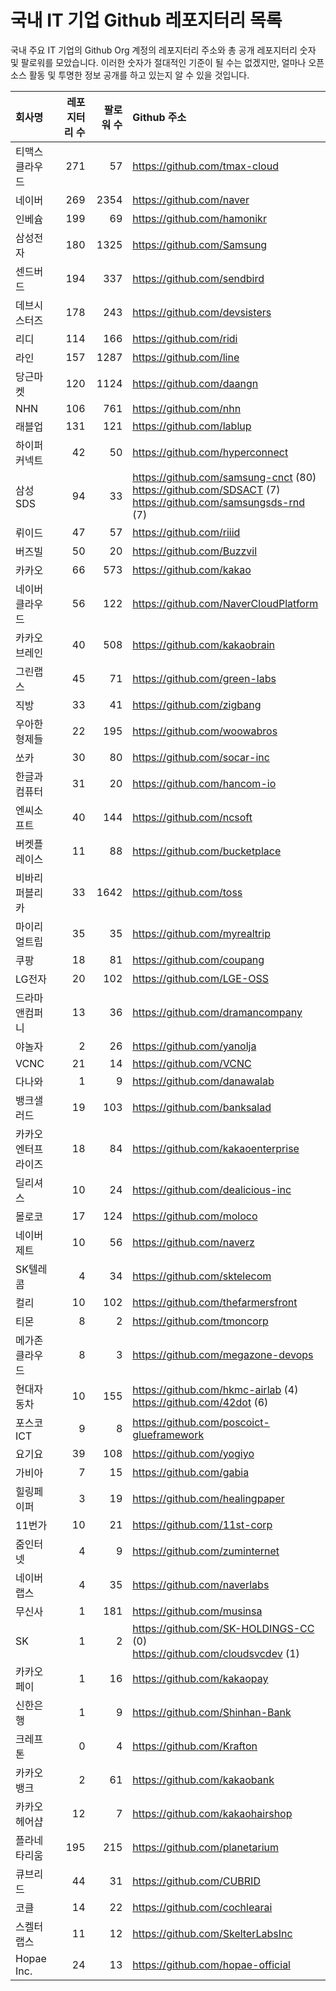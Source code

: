 # 국내 IT 기업 Github 레포지터리 목록
국내 주요 IT 기업의 Github Org 계정의 레포지터리 주소와 총 공개 레포지터리 숫자 및 팔로워를 모았습니다. 이러한 숫자가 절대적인 기준이 될 수는 없겠지만, 얼마나 오픈 소스 활동 및 투명한 정보 공개를 하고 있는지 알 수 있을 것입니다.

<!-- MARKDOWN_TABLE(GITHUB): START -->

| **회사명** | **레포지터리 수** | **팔로워 수** | **Github 주소** |
|:---|---:|---:|:---|
| 티맥스클라우드 | 271 | 57 | https://github.com/tmax-cloud |
| 네이버 | 269 | 2354 | https://github.com/naver |
| 인베슘 | 199 | 69 | https://github.com/hamonikr |
| 삼성전자 | 180 | 1325 | https://github.com/Samsung |
| 센드버드 | 194 | 337 | https://github.com/sendbird |
| 데브시스터즈 | 178 | 243 | https://github.com/devsisters |
| 리디 | 114 | 166 | https://github.com/ridi |
| 라인 | 157 | 1287 | https://github.com/line |
| 당근마켓 | 120 | 1124 | https://github.com/daangn |
| NHN | 106 | 761 | https://github.com/nhn |
| 래블업 | 131 | 121 | https://github.com/lablup |
| 하이퍼커넥트 | 42 | 50 | https://github.com/hyperconnect |
| 삼성SDS | 94 | 33 | https://github.com/samsung-cnct (80)<br />https://github.com/SDSACT (7)<br />https://github.com/samsungsds-rnd (7) |
| 뤼이드 | 47 | 57 | https://github.com/riiid |
| 버즈빌 | 50 | 20 | https://github.com/Buzzvil |
| 카카오 | 66 | 573 | https://github.com/kakao |
| 네이버클라우드 | 56 | 122 | https://github.com/NaverCloudPlatform |
| 카카오브레인 | 40 | 508 | https://github.com/kakaobrain |
| 그린랩스 | 45 | 71 | https://github.com/green-labs |
| 직방 | 33 | 41 | https://github.com/zigbang |
| 우아한형제들 | 22 | 195 | https://github.com/woowabros |
| 쏘카 | 30 | 80 | https://github.com/socar-inc |
| 한글과컴퓨터 | 31 | 20 | https://github.com/hancom-io |
| 엔씨소프트 | 40 | 144 | https://github.com/ncsoft |
| 버켓플레이스 | 11 | 88 | https://github.com/bucketplace |
| 비바리퍼블리카 | 33 | 1642 | https://github.com/toss |
| 마이리얼트립 | 35 | 35 | https://github.com/myrealtrip |
| 쿠팡 | 18 | 81 | https://github.com/coupang |
| LG전자 | 20 | 102 | https://github.com/LGE-OSS |
| 드라마앤컴퍼니 | 13 | 36 | https://github.com/dramancompany |
| 야놀자 | 2 | 26 | https://github.com/yanolja |
| VCNC | 21 | 14 | https://github.com/VCNC |
| 다나와 | 1 | 9 | https://github.com/danawalab |
| 뱅크샐러드 | 19 | 103 | https://github.com/banksalad |
| 카카오엔터프라이즈 | 18 | 84 | https://github.com/kakaoenterprise |
| 딜리셔스 | 10 | 24 | https://github.com/dealicious-inc |
| 몰로코 | 17 | 124 | https://github.com/moloco |
| 네이버제트 | 10 | 56 | https://github.com/naverz |
| SK텔레콤 | 4 | 34 | https://github.com/sktelecom |
| 컬리 | 10 | 102 | https://github.com/thefarmersfront |
| 티몬 | 8 | 2 | https://github.com/tmoncorp |
| 메가존클라우드 | 8 | 3 | https://github.com/megazone-devops |
| 현대자동차 | 10 | 155 | https://github.com/hkmc-airlab (4)<br />https://github.com/42dot (6) |
| 포스코ICT | 9 | 8 | https://github.com/poscoict-glueframework |
| 요기요 | 39 | 108 | https://github.com/yogiyo |
| 가비아 | 7 | 15 | https://github.com/gabia |
| 힐링페이퍼 | 3 | 19 | https://github.com/healingpaper |
| 11번가 | 10 | 21 | https://github.com/11st-corp |
| 줌인터넷 | 4 | 9 | https://github.com/zuminternet |
| 네이버랩스 | 4 | 35 | https://github.com/naverlabs |
| 무신사 | 1 | 181 | https://github.com/musinsa |
| SK | 1 | 2 | https://github.com/SK-HOLDINGS-CC (0)<br />https://github.com/cloudsvcdev (1) |
| 카카오페이 | 1 | 16 | https://github.com/kakaopay |
| 신한은행 | 1 | 9 | https://github.com/Shinhan-Bank |
| 크레프톤 | 0 | 4 | https://github.com/Krafton |
| 카카오뱅크 | 2 | 61 | https://github.com/kakaobank |
| 카카오헤어샵 | 12 | 7 | https://github.com/kakaohairshop |
| 플라네타리움 | 195 | 215 | https://github.com/planetarium |
| 큐브리드 | 44 | 31 | https://github.com/CUBRID |
| 코클 | 14 | 22 | https://github.com/cochlearai |
| 스켈터랩스 | 11 | 12 | https://github.com/SkelterLabsInc |
| Hopae Inc. | 24 | 13 | https://github.com/hopae-official |

<!-- MARKDOWN_TABLE(GITHUB): END -->
